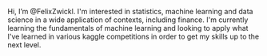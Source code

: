 Hi, I’m @FelixZwickl. I'm interested in statistics, machine learning and data science in a wide application of contexts, including finance. 
I'm currently learning the fundamentals of machine learning and looking to apply what I've learned in various kaggle competitions in order to get my skills up to the next level.


<!---
FelixZwickl/FelixZwickl is a ✨ special ✨ repository because its `README.md` (this file) appears on your GitHub profile.
You can click the Preview link to take a look at your changes.
--->
